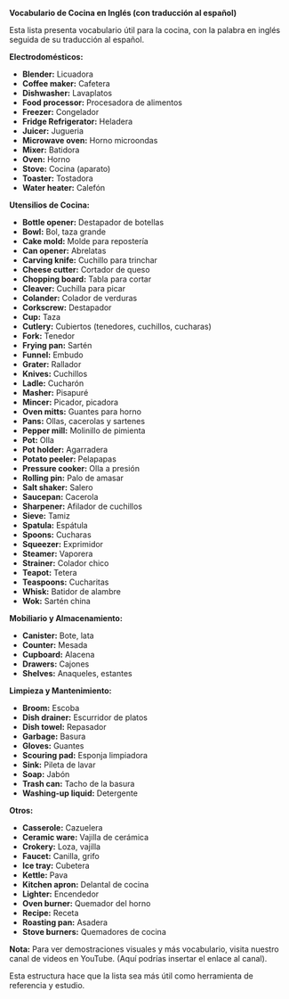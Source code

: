 

**Vocabulario de Cocina en Inglés (con traducción al español)**

Esta lista presenta vocabulario útil para la cocina, con la palabra en inglés seguida de su traducción al español.

**Electrodomésticos:**

*   **Blender:** Licuadora
*   **Coffee maker:** Cafetera
*   **Dishwasher:** Lavaplatos
*   **Food processor:** Procesadora de alimentos
*   **Freezer:** Congelador
*   **Fridge   Refrigerator:** Heladera
*   **Juicer:** Jugueria
*   **Microwave oven:** Horno microondas
*   **Mixer:** Batidora
*   **Oven:** Horno
*   **Stove:** Cocina (aparato)
*   **Toaster:** Tostadora
*   **Water heater:** Calefón

**Utensilios de Cocina:**

*   **Bottle opener:** Destapador de botellas
*   **Bowl:** Bol, taza grande
*   **Cake mold:** Molde para repostería
*   **Can opener:** Abrelatas
*   **Carving knife:** Cuchillo para trinchar
*   **Cheese cutter:** Cortador de queso
*   **Chopping board:** Tabla para cortar
*   **Cleaver:** Cuchilla para picar
*   **Colander:** Colador de verduras
*   **Corkscrew:** Destapador
*   **Cup:** Taza
*   **Cutlery:** Cubiertos (tenedores, cuchillos, cucharas)
*   **Fork:** Tenedor
*   **Frying pan:** Sartén
*   **Funnel:** Embudo
*   **Grater:** Rallador
*   **Knives:** Cuchillos
*   **Ladle:** Cucharón
*   **Masher:** Pisapuré
*   **Mincer:** Picador, picadora
*   **Oven mitts:** Guantes para horno
*   **Pans:** Ollas, cacerolas y sartenes
*   **Pepper mill:** Molinillo de pimienta
*   **Pot:** Olla
*   **Pot holder:** Agarradera
*   **Potato peeler:** Pelapapas
*   **Pressure cooker:** Olla a presión
*   **Rolling pin:** Palo de amasar
*   **Salt shaker:** Salero
*   **Saucepan:** Cacerola
*   **Sharpener:** Afilador de cuchillos
*   **Sieve:** Tamiz
*   **Spatula:** Espátula
*   **Spoons:** Cucharas
*   **Squeezer:** Exprimidor
*   **Steamer:** Vaporera
*   **Strainer:** Colador chico
*   **Teapot:** Tetera
*   **Teaspoons:** Cucharitas
*   **Whisk:** Batidor de alambre
*   **Wok:** Sartén china

**Mobiliario y Almacenamiento:**

*   **Canister:** Bote, lata
*   **Counter:** Mesada
*   **Cupboard:** Alacena
*   **Drawers:** Cajones
*   **Shelves:** Anaqueles, estantes

**Limpieza y Mantenimiento:**

*   **Broom:** Escoba
*   **Dish drainer:** Escurridor de platos
*   **Dish towel:** Repasador
*   **Garbage:** Basura
*   **Gloves:** Guantes
*   **Scouring pad:** Esponja limpiadora
*   **Sink:** Pileta de lavar
*   **Soap:** Jabón
*   **Trash can:** Tacho de la basura
*   **Washing-up liquid:** Detergente

**Otros:**

*   **Casserole:** Cazuelera
*   **Ceramic ware:** Vajilla de cerámica
*   **Crokery:** Loza, vajilla
*   **Faucet:** Canilla, grifo
*   **Ice tray:** Cubetera
*   **Kettle:** Pava
*   **Kitchen apron:** Delantal de cocina
*   **Lighter:** Encendedor
*   **Oven burner:** Quemador del horno
*   **Recipe:** Receta
*   **Roasting pan:** Asadera
*   **Stove burners:** Quemadores de cocina

**Nota:** Para ver demostraciones visuales y más vocabulario, visita nuestro canal de videos en YouTube. (Aquí podrías insertar el enlace al canal).

Esta estructura hace que la lista sea más útil como herramienta de referencia y estudio.